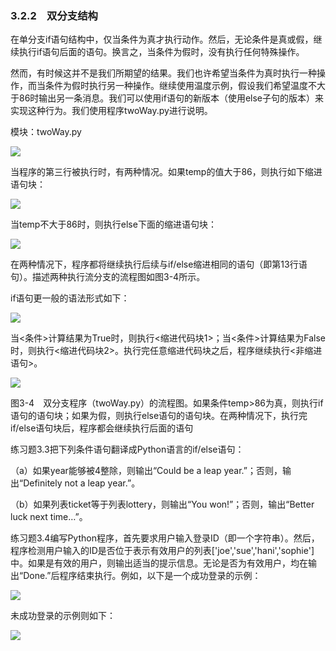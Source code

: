    

### 3.2.2　双分支结构

在单分支if语句结构中，仅当条件为真才执行动作。然后，无论条件是真或假，继续执行if语句后面的语句。换言之，当条件为假时，没有执行任何特殊操作。

然而，有时候这并不是我们所期望的结果。我们也许希望当条件为真时执行一种操作，而当条件为假时执行另一种操作。继续使用温度示例，假设我们希望温度不大于86时输出另一条消息。我们可以使用if语句的新版本（使用else子句的版本）来实现这种行为。我们使用程序twoWay.py进行说明。

模块：twoWay.py

![](0-Assets/Epubook/程序员编程语言经典合集（计算机科学丛书5册套装），javapython编程语言含经典教材龙书《编译原理》%20(Bruce%20Eckel%20%20Alfred%20V.%20Aho%20%20Monica%20S.%20Lam%20etc.)%20(Z-Library)/images/image08054.jpeg)

当程序的第三行被执行时，有两种情况。如果temp的值大于86，则执行如下缩进语句块：

![](0-Assets/Epubook/程序员编程语言经典合集（计算机科学丛书5册套装），javapython编程语言含经典教材龙书《编译原理》%20(Bruce%20Eckel%20%20Alfred%20V.%20Aho%20%20Monica%20S.%20Lam%20etc.)%20(Z-Library)/images/image08055.jpeg)

当temp不大于86时，则执行else下面的缩进语句块：

![](0-Assets/Epubook/程序员编程语言经典合集（计算机科学丛书5册套装），javapython编程语言含经典教材龙书《编译原理》%20(Bruce%20Eckel%20%20Alfred%20V.%20Aho%20%20Monica%20S.%20Lam%20etc.)%20(Z-Library)/images/image08056.jpeg)

在两种情况下，程序都将继续执行后续与if/else缩进相同的语句（即第13行语句）。描述两种执行流分支的流程图如图3-4所示。

if语句更一般的语法形式如下：

![](0-Assets/Epubook/程序员编程语言经典合集（计算机科学丛书5册套装），javapython编程语言含经典教材龙书《编译原理》%20(Bruce%20Eckel%20%20Alfred%20V.%20Aho%20%20Monica%20S.%20Lam%20etc.)%20(Z-Library)/images/image08057.jpeg)

当<条件>计算结果为True时，则执行<缩进代码块1>；当<条件>计算结果为False时，则执行<缩进代码块2>。执行完任意缩进代码块之后，程序继续执行<非缩进语句>。

![](0-Assets/Epubook/程序员编程语言经典合集（计算机科学丛书5册套装），javapython编程语言含经典教材龙书《编译原理》%20(Bruce%20Eckel%20%20Alfred%20V.%20Aho%20%20Monica%20S.%20Lam%20etc.)%20(Z-Library)/images/image08058.jpeg)

图3-4　双分支程序（twoWay.py）的流程图。如果条件temp>86为真，则执行if语句的语句块；如果为假，则执行else语句的语句块。在两种情况下，执行完if/else语句块后，程序都会继续执行后面的语句

练习题3.3把下列条件语句翻译成Python语言的if/else语句：

（a）如果year能够被4整除，则输出“Could be a leap year.”；否则，输出“Definitely not a leap year.”。

（b）如果列表ticket等于列表lottery，则输出“You won!”；否则，输出“Better luck next time…”。

练习题3.4编写Python程序，首先要求用户输入登录ID（即一个字符串）。然后，程序检测用户输入的ID是否位于表示有效用户的列表['joe','sue','hani','sophie']中。如果是有效的用户，则输出适当的提示信息。无论是否为有效用户，均在输出“Done.”后程序结束执行。例如，以下是一个成功登录的示例：

![](0-Assets/Epubook/程序员编程语言经典合集（计算机科学丛书5册套装），javapython编程语言含经典教材龙书《编译原理》%20(Bruce%20Eckel%20%20Alfred%20V.%20Aho%20%20Monica%20S.%20Lam%20etc.)%20(Z-Library)/images/image08059.jpeg)

未成功登录的示例则如下：

![](0-Assets/Epubook/程序员编程语言经典合集（计算机科学丛书5册套装），javapython编程语言含经典教材龙书《编译原理》%20(Bruce%20Eckel%20%20Alfred%20V.%20Aho%20%20Monica%20S.%20Lam%20etc.)%20(Z-Library)/images/image08060.jpeg)